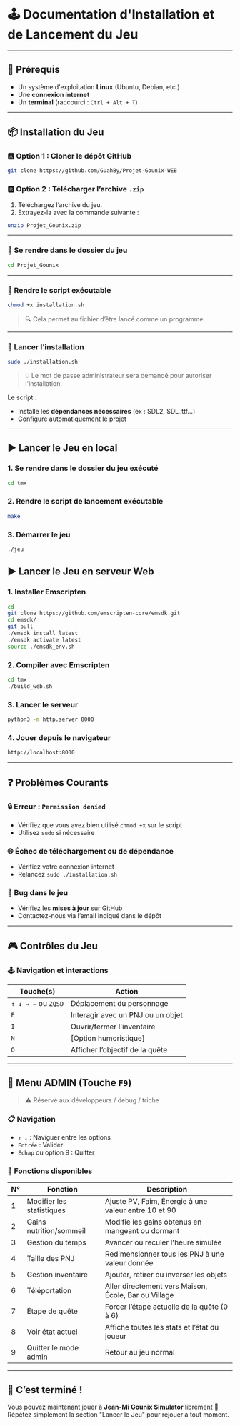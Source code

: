 # 🕹️ Documentation d'Installation et de Lancement du Jeu

---

## 🔧 Prérequis

- Un système d'exploitation **Linux** (Ubuntu, Debian, etc.)
- Une **connexion internet**
- Un **terminal** (raccourci : `Ctrl + Alt + T`)

---

## 📦 Installation du Jeu

### 🅰️ Option 1 : Cloner le dépôt GitHub

```bash
git clone https://github.com/GuahBy/Projet-Gounix-WEB
```

### 🅱️ Option 2 : Télécharger l’archive `.zip`

1. Téléchargez l’archive du jeu.
2. Extrayez-la avec la commande suivante :

```bash
unzip Projet_Gounix.zip
```

---

### 📂 Se rendre dans le dossier du jeu

```bash
cd Projet_Gounix
```

---

### 🔑 Rendre le script exécutable

```bash
chmod +x installation.sh
```

> 🔍 Cela permet au fichier d’être lancé comme un programme.

---

### 🚀 Lancer l’installation

```bash
sudo ./installation.sh
```

> 💡 Le mot de passe administrateur sera demandé pour autoriser l'installation.

Le script :
- Installe les **dépendances nécessaires** (ex : SDL2, SDL_ttf…)
- Configure automatiquement le projet

---

## ▶️ Lancer le Jeu en local 

### 1. Se rendre dans le dossier du jeu exécuté

```bash
cd tmx
```

### 2. Rendre le script de lancement exécutable

```bash
make
```

### 3. Démarrer le jeu

```bash
./jeu
```

## ▶️ Lancer le Jeu en serveur Web

### 1. Installer Emscripten

```bash
cd
git clone https://github.com/emscripten-core/emsdk.git
cd emsdk/
git pull
./emsdk install latest
./emsdk activate latest
source ./emsdk_env.sh
```

### 2. Compiler avec Emscripten

```bash
cd tmx
./build_web.sh
```

### 3. Lancer le serveur

```bash
python3 -m http.server 8000
```
### 4. Jouer depuis le navigateur

```bash
http://localhost:8000
```

---

## ❓ Problèmes Courants

### 🔒 Erreur : `Permission denied`

- Vérifiez que vous avez bien utilisé `chmod +x` sur le script
- Utilisez `sudo` si nécessaire

### 🌐 Échec de téléchargement ou de dépendance

- Vérifiez votre connexion internet
- Relancez `sudo ./installation.sh`

### 🐛 Bug dans le jeu

- Vérifiez les **mises à jour** sur GitHub
- Contactez-nous via l’email indiqué dans le dépôt

---

## 🎮 Contrôles du Jeu

### 🕹️ Navigation et interactions

| Touche(s)           | Action                              |
|---------------------|-------------------------------------|
| `↑ ↓ → ←` ou `ZQSD` | Déplacement du personnage           |
| `E`                 | Interagir avec un PNJ ou un objet   |
| `I`                 | Ouvrir/fermer l'inventaire          |
| `N`                 | [Option humoristique]               |
| `O`                 | Afficher l’objectif de la quête     |

---

## 🧭 Menu ADMIN (Touche `F9`)

> ⚠️ Réservé aux développeurs / debug / triche

### 📋 Navigation

- `↑ ↓` : Naviguer entre les options
- `Entrée` : Valider
- `Échap` ou option 9 : Quitter

### 📜 Fonctions disponibles

| N° | Fonction                  | Description                                            |
|----|---------------------------|--------------------------------------------------------|
| 1  | Modifier les statistiques | Ajuste PV, Faim, Énergie à une valeur entre 10 et 90   |
| 2  | Gains nutrition/sommeil   | Modifie les gains obtenus en mangeant ou dormant       |
| 3  | Gestion du temps          | Avancer ou reculer l'heure simulée                     |
| 4  | Taille des PNJ            | Redimensionner tous les PNJ à une valeur donnée        |
| 5  | Gestion inventaire        | Ajouter, retirer ou inverser les objets                |
| 6  | Téléportation             | Aller directement vers Maison, École, Bar ou Village   |
| 7  | Étape de quête            | Forcer l’étape actuelle de la quête (0 à 6)            |
| 8  | Voir état actuel          | Affiche toutes les stats et l’état du joueur           |
| 9  | Quitter le mode admin     | Retour au jeu normal                                   |

---

## 🎉 C’est terminé !

Vous pouvez maintenant jouer à **Jean-Mi Gounix Simulator** librement 🎉  
Répétez simplement la section "Lancer le Jeu" pour rejouer à tout moment.
